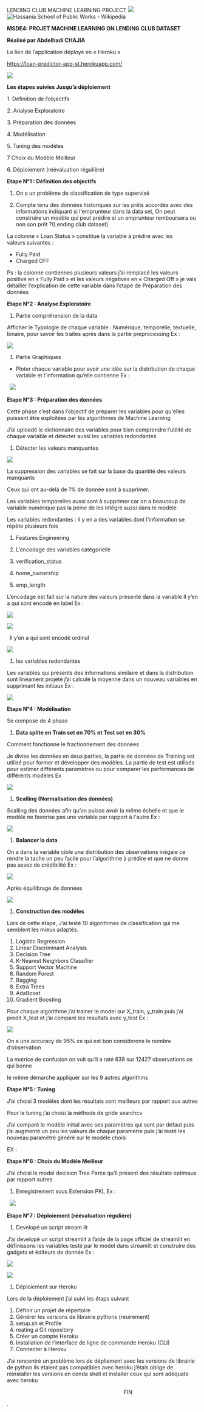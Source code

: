 ﻿LENDING CLUB MACHINE LEARNING PROJECT
![](Aspose.Words.e77b147e-1888-4f5b-8977-54e41f6d996a.001.png)![Hassania School of Public Works - Wikipedia](Aspose.Words.e77b147e-1888-4f5b-8977-54e41f6d996a.002.jpeg)

**MSDE4: PROJET MACHINE LEARNING ON LENDING CLUB DATASET**

**Réalisé par Abdelhadi CHAJIA**

Le lien de l’application déployé en « Heroku »

<https://loan-predictor-app-st.herokuapp.com/>

![](Aspose.Words.e77b147e-1888-4f5b-8977-54e41f6d996a.003.png)

**Les étapes suivies Jusqu’à déploiement**

1\. Définition de l’objectifs

2\. Analyse Exploratoire

3\. Préparation des données

4\. Modélisation

5\. Tuning des modéles

7 Choix du Modèle Meilleur

6\. Déploiement (réévaluation régulière)


**Etape N°1 : Définition des objectifs**

1. On a un problème de classification de type supervisé

1. Compte tenu des données historiques sur les prêts accordés avec des informations indiquant si l'emprunteur dans la data set, On peut construire un modèle qui peut prédire si un emprunteur remboursera ou non son prêt ?(Lending club dataset)

La colonne « Loan Status » constitue la variable à prédire avec les valeurs suivantes :

- Fully Paid
- Charged OFF

Ps : la colonne contiennes plusieurs valeurs j’ai remplacé les valeurs positive en « Fully Paid » et les valeurs négatives en « Charged Off » je vais détailler l’explication de cette variable dans l’etape de Préparation des données

**Etape N°2 : Analyse Exploratoire**

1. Partie compréhension de la data

Afficher le Typologie de chaque variable : Numérique, temporelle, textuelle, binaire, pour savoir les traites après dans la partie preprocessing  Ex :

![](Aspose.Words.e77b147e-1888-4f5b-8977-54e41f6d996a.004.png)

1. Partie Graphiques

- Ploter chaque variable pour avoir une idée sur la distribution de chaque variable et l’information qu’elle contienne Ex :

` `![](Aspose.Words.e77b147e-1888-4f5b-8977-54e41f6d996a.005.png)

**Etape N°3 : Préparation des données**

Cette phase c’est dans l’objectif de préparer les variables pour qu'elles puissent être exploitées par les algorithmes de Machine Learning

J’ai uploadé le dictionnaire des variables pour bien comprendre l’utilité de chaque variable et détecter aussi les variables redondantes 

1. Détecter les valeurs manquantes

![](Aspose.Words.e77b147e-1888-4f5b-8977-54e41f6d996a.006.png)

La suppression des variables se fait sur la base du quantité des valeurs manquants

Ceux qui ont au-delà de 1% de donnée sont à supprimer.

Les variables temporelles aussi sont à supprimer car on a beaucoup de variable numérique pas la peine de les intégré aussi dans le modèle

Les variables redondantes : il y en a des variables dont l’information se répète plusieurs fois



1. Features Engineering
1. L’encodage des variables catégorielle

1. verification\_status
1. home\_ownership
1. emp\_length

L’encodage est fait sur la nature des valeurs présenté dans la variable Il y’en a qui sont encodé en label Ex :

![](Aspose.Words.e77b147e-1888-4f5b-8977-54e41f6d996a.007.png)

![](Aspose.Words.e77b147e-1888-4f5b-8977-54e41f6d996a.008.png)

` `Il y’en a qui sont encodé ordinal

![](Aspose.Words.e77b147e-1888-4f5b-8977-54e41f6d996a.009.png)

1. les variables redondantes

Les variables qui présents des informations similaire et dans la distribution sont linéament projeté j’ai calculé la moyenne dans un nouveau variables en supprimant les initiaux Ex :

![](Aspose.Words.e77b147e-1888-4f5b-8977-54e41f6d996a.010.png)









**Etape N°4 : Modélisation**

Se compose de 4 phase

1. **Data splite en Train set en 70% et Test set en 30%**

Comment fonctionne le fractionnement des données

Je divise les données en deux parties, la partie de données de Training est utilisé pour former et développer des modèles. La partie de test est utilisés pour estimer différents paramètres ou pour comparer les performances de différents modèles Ex

![](Aspose.Words.e77b147e-1888-4f5b-8977-54e41f6d996a.011.png)

1. **Scalling (Normalisation des données)**

Scalling des données afin qu’on puisse avoir la même échelle et que le modèle ne favorise pas une variable par rapport à l'autre Ex :

![](Aspose.Words.e77b147e-1888-4f5b-8977-54e41f6d996a.012.png)

1. **Balancer la data**

On a dans la variable cible une distribution des observations inégale ce rendre la tache un peu facile pour l’algorithme à prédire et que ne donne pas assez de crédibilité  Ex :

![](Aspose.Words.e77b147e-1888-4f5b-8977-54e41f6d996a.013.png)

Après équilibrage de données 

![](Aspose.Words.e77b147e-1888-4f5b-8977-54e41f6d996a.014.png)

1. **Construction des modéles**	

Lors de cette étape, J’ai testé 10 algorithmes de classification qui me semblent les mieux adaptés.

1. Logistic Regression
1. Linear Discriminant Analysis
1. Decision Tree
1. K-Nearest Neighbors Classifier
1. Support Vector Machine
1. Random Forest
1. Bagging
1. Extra Trees
1. AdaBoost
1. Gradient Boosting

Pour chaque algorithme j’ai trainer le model sur X\_train, y\_train puis j’ai predit X\_test et j’ai comparé les resultats avec y\_test Ex :

![](Aspose.Words.e77b147e-1888-4f5b-8977-54e41f6d996a.015.png)

On a une accuracy de 95% ce qui est bon considerons le nombre d’observation 

La matrice de confusion on voit qu’il a raté 638 sur 12427 observations ce qui bonne 

le même démarche appliquer sur les 9 autres algorithms

**Etape N°5 : Tuning**

J’ai choisi 3 modèles dont les résultats sont meilleurs par rapport aux autres 

Pour le tuning j’ai choisi la méthode de gride searchcv

J’ai comparé le modèle initial avec ses paramètres qui sont par défaut puis j’ai augmenté un peu les valeurs de chaque paramètre puis j’ai testé les nouveau paramétré généré sur le modèle choisi

EX :

**Etape N°6 : Choix du Modèle Meilleur**

J’ai choisi le model decision Tree Parce qu’il présent des résultats optimaux par rapport autres

1. Enregistrement sous Extension PKL Ex :

` `![](Aspose.Words.e77b147e-1888-4f5b-8977-54e41f6d996a.016.png)








**Etape N°7 : Déploiement (réévaluation régulière)**

1. Developé un script stream lit

J’ai developé un script  streamlit à l’aide de la page officiel de streamlit en définissons les variables testé par le model dans streamlit et construire des gadgets et éditeurs de donnée Ex :

![](Aspose.Words.e77b147e-1888-4f5b-8977-54e41f6d996a.017.png)

![](Aspose.Words.e77b147e-1888-4f5b-8977-54e41f6d996a.018.png)

1. Déploiement sur Heroku

Lors de la déploiement j’ai suivi les étaps suivant 

1. Définir un projet de répertoire
1. Générer les versions de librairie pythons (reuirement)
1. setup.sh et Profile
1. reating a Git repository
1. Créer un compte Heroku
1. Installation de l'interface de ligne de commande Heroku (CLI)
1. Connecter  à Heroku

J’ai rencontré un problème lors de dépliement avec les versions de librairie de python ils étaient pas compatibles avec heroku j’étais oblige de réinstaller les versions en conda shell et installer ceux qui sont adéquate avec heroku

`											`FIN


.
